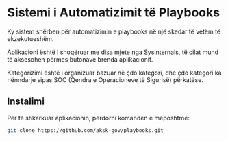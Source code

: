 # Sistemi i Automatizimit të Playbooks

Ky sistem shërben për automatizimin e playbooks në një skedar të vetëm të ekzekutueshëm.

Aplikacioni është i shoqëruar me disa mjete nga Sysinternals, të cilat mund të aksesohen përmes butonave brenda aplikacionit.

Kategorizimi është i organizuar bazuar në çdo kategori, dhe çdo kategori ka nënndarje sipas SOC (Qendra e Operacioneve të Sigurisë) përkatëse.

## Instalimi

Për të shkarkuar aplikacionin, përdorni komandën e mëposhtme:

```bash
git clone https://github.com/aksk-gov/playbooks.git
